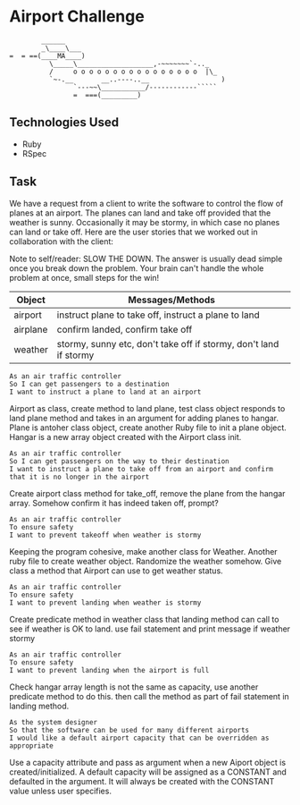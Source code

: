 Airport Challenge
=================

```
        ______
        _\____\___
=  = ==(____MA____)
          \_____\___________________,-~~~~~~~`-.._
          /     o o o o o o o o o o o o o o o o  |\_
          `~-.__       __..----..__                  )
                `---~~\___________/------------`````
                =  ===(_________)

```

Technologies Used
---------

* Ruby
* RSpec

Task
-----

We have a request from a client to write the software to control the flow of planes at an airport. The planes can land and take off provided that the weather is sunny. Occasionally it may be stormy, in which case no planes can land or take off.  Here are the user stories that we worked out in collaboration with the client:

Note to self/reader: SLOW THE DOWN. The answer is usually dead simple once you break down the problem. Your brain can't handle the whole problem at once, small steps for the win!

Object  | Messages/Methods
------------- | -------------
airport | instruct plane to take off, instruct a plane to land
airplane | confirm landed, confirm take off
weather | stormy, sunny etc, don't take off if stormy, don't land if stormy


```
As an air traffic controller 
So I can get passengers to a destination 
I want to instruct a plane to land at an airport
```
Airport as class, create method to land plane, test class object responds to land plane method and takes in an argument for adding planes to hangar.
Plane is antoher class object, create another Ruby file to init a plane object.
Hangar is a new array object created with the Airport class init.

```
As an air traffic controller 
So I can get passengers on the way to their destination 
I want to instruct a plane to take off from an airport and confirm that it is no longer in the airport
```
Create airport class method for take_off, remove the plane from the hangar array. Somehow confirm it has indeed taken off, prompt?
```
As an air traffic controller 
To ensure safety 
I want to prevent takeoff when weather is stormy 
```
Keeping the program cohesive, make another class for Weather. Another ruby file to create weather object. Randomize the weather somehow. Give class a method that Airport can use to get weather status.

```
As an air traffic controller 
To ensure safety 
I want to prevent landing when weather is stormy 
```
Create predicate method in weather class that landing method can call to see if weather is OK to land. use fail statement and print message if weather stormy
```
As an air traffic controller 
To ensure safety 
I want to prevent landing when the airport is full
```
Check hangar array length is not the same as capacity, use another predicate method to do this. then call the method as part of fail statement in landing method.
```
As the system designer
So that the software can be used for many different airports
I would like a default airport capacity that can be overridden as appropriate
```
Use a capacity attribute and pass as argument when a new Aiport object is created/initialized.
A default capacity will be assigned as a CONSTANT and defaulted in the argument. It will always be created with the CONSTANT value unless user specifies.
